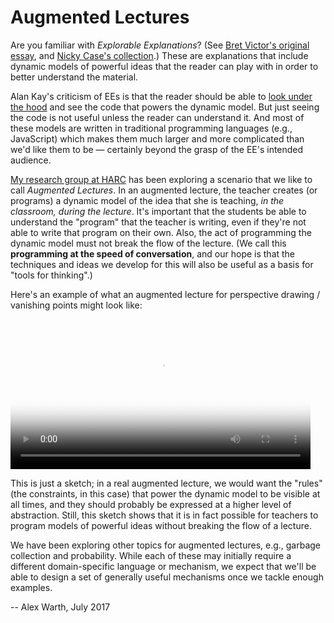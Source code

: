 # Augmented Lectures

Are you familiar with _Explorable Explanations_? (See [Bret Victor's original essay](http://worrydream.com/ExplorableExplanations/), and [Nicky Case's collection](http://explorabl.es/).) These are explanations that include dynamic models of powerful ideas that the reader can play with in order to better understand the material.

Alan Kay's criticism of EEs is that the reader should be able to [look under the hood](http://worrydream.com/refs/Kay%20-%20Opening%20the%20Hood%20of%20a%20Word%20Processor.pdf) and see the code that powers the dynamic model. But just seeing the code is not useful unless the reader can understand it. And most of these models are written in traditional programming languages (e.g., JavaScript) which makes them much larger and more complicated than we'd like them to be — certainly beyond the grasp of the EE's intended audience.

[My research group at HARC](https://harc.ycr.org/flex/) has been exploring a scenario that we like to call _Augmented Lectures_. In an augmented lecture, the teacher creates (or programs) a dynamic model of the idea that she is teaching, _in the classroom, during the lecture_. It's important that the students be able to understand the "program" that the teacher is writing, even if they're not able to write that program on their own. Also, the act of programming the dynamic model must not break the flow of the lecture. (We call this **programming at the speed of conversation**, and our hope is that the techniques and ideas we develop for this will also be useful as a basis for "tools for thinking".)

Here's an example of what an augmented lecture for perspective drawing / vanishing points might look like:

<video width="480" poster="http://alexwarth.github.io/media/perspective.poster.png" controls>
  <source src="http://alexwarth.github.io/media/perspective.mp4" type="video/mp4"/>
</video>

This is just a sketch; in a real augmented lecture, we would want the "rules" (the constraints, in this case) that power the dynamic model to be visible at all times, and they should probably be expressed at a higher level of abstraction. Still, this sketch shows that it is in fact possible for teachers to program models of powerful ideas without breaking the flow of a lecture.

We have been exploring other topics for augmented lectures, e.g., garbage collection and probability. While each of these may initially require a different domain-specific language or mechanism, we expect that we'll be able to design a set of generally useful mechanisms once we tackle enough examples.

-- Alex Warth, July 2017
